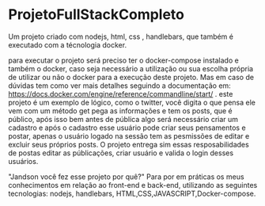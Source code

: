 # ProjetoFullStackCompleto
Um projeto criado com nodejs, html, css , handlebars, que também é executado com a técnologia docker. 

para executar o projeto será preciso ter o docker-compose instalado e também o docker, caso seja necessário a utilização ou sua escolha própria de utilizar ou não
o docker para a execução deste projeto. Mas em caso de dúvidas tem como ver mais detalhes seguindo a documentação em: https://docs.docker.com/engine/reference/commandline/start/  .
este projeto é um exemplo de lógico, como o twitter, você digita o que pensa ele vem com um método get pega as informações e tem os posts, que é público, 
após isso bem antes de pública algo será necessário criar um cadastro e após o cadastro esse usuário pode criar seus pensamentos e postar, apenas o usuário logado na sessão tem
as pesmissões de editar e excluir seus próprios posts. O projeto entrega sim essas resposabilidades de postas editar as públicações, criar usuário
e valida o login desses usuários.

"Jandson você fez esse projeto por quê?"
Para por em práticas os meus conhecimentos em relação ao front-end e back-end, utilizando as seguintes tecnologias: nodejs, handlebars, HTML,CSS,JAVASCRIPT,Docker-compose. 
